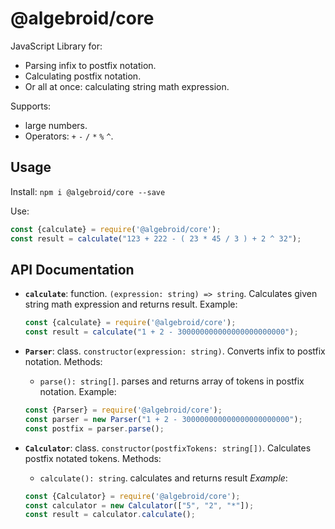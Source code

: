 # @algebroid/core
JavaScript Library for:
- Parsing infix to postfix notation.
- Calculating postfix notation.
- Or all at once: calculating string math expression.

Supports:
- large numbers.
- Operators: `+` `-` `/` `*` `%` `^`.

## Usage
Install:
`npm i @algebroid/core --save`

Use:
```js
const {calculate} = require('@algebroid/core');
const result = calculate("123 + 222 - ( 23 * 45 / 3 ) + 2 ^ 32");

```

## API Documentation

- **`calculate`**: function. `(expression: string) => string`. Calculates given string math expression and returns result.
    Example: 
    ```js
    const {calculate} = require('@algebroid/core');
    const result = calculate("1 + 2 - 300000000000000000000000");
    ```

- **`Parser`**: class. `constructor(expression: string)`. Converts infix to postfix notation.
Methods:
    - `parse(): string[]`. parses and returns array of tokens in postfix notation.
Example:
    ```js
    const {Parser} = require('@algebroid/core');
    const parser = new Parser("1 + 2 - 300000000000000000000000");
    const postfix = parser.parse();
    ```

- **`Calculator`**: class. `constructor(postfixTokens: string[])`. Calculates postfix notated tokens.
Methods:
    - `calculate(): string`. calculates and returns result
*Example*:
    ```js
    const {Calculator} = require('@algebroid/core');
    const calculator = new Calculator(["5", "2", "*"]);
    const result = calculator.calculate();
    ```
